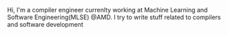 Hi, I'm a compiler engineer currenlty working at Machine Learning and Software Engineering(MLSE) @AMD. I try to write stuff related to compilers 
and software development